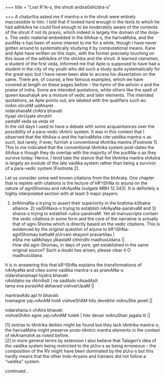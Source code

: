 +++
title = "Lost R^ik-s, the shruti andxa0shUdra-s"

+++
A chaturtha asked me if mantra-s in the shruti were entirely
inaccessible to him. I told that if looked hard enough in the texts to
which he had adhikAra he could find enough to be moderately aware of the
contents of the shruti if not its praxis, which indeed is largely the
domain of the dvija-s. The vedic material embedded in the itihAsa-s, the
harivaMsha, and the purANa-s has been of some interest to me for a
while, though I have never gotten around to systematically studying it
by computational means. Kane and Apte have written on this topic, with
the former precisely touching on this issue of the adhikAra of the
shUdra and the shruti. A learned clansmen, a student of the first veda,
informed me that Apte is supposed to have had a student in the city of
my youth who did such a study quite systematically for the great epic
but I have never been able to access his dissertation on the same. There
are, of course, a few famous examples, which we have covered at length
on these pages before – the hymn of the ashvin-s and the praise of
indra. Some are intended quotations, while others like the spell of
queen kaushalyA are a mixture of vedic and later elements. The intended
quotations, as Apte points out, are labeled with the qualifiers such
as:  
imAm shrutiM udAharet  
nidarshanaM chAtra bhavati  
ityapi shrUyate shrutiH  
yastaM veda sa veda vit  
In the old days I used to have a debate with some acquaintances over the
possibility of a para-vedic tAntric system. It was in this context that
I observed that the itihAsa-s and the harivaMsha cite vaidika mantra-s
as such, but rarely, if ever, furnish a conventional tAntrika mantra
\[Footnote 1\]. This to me indicated that the conventional tAntrika
system post-dates the itihAsa-s though they do overlap with the majority
of the purANa-s as they survive today. Hence, I tend take the stance
that the tAntrika mantra shAstra is largely an evolute of the late
vaidika system rather than being a survivor of a para-vedic system
\[Footnote 2\].

Let us consider some well known citations from the bhArata. One chapter
that is replete with citations is the lecture of kR^iShNa to arjuna on
the nature of agnIShomau and nArAyaNa (vulgate MBH 12.343). It is
definitely a highly interpolated section with at least 3 major players:
1) brAhmaNa-s trying to assert their superiority in the brahma-kShatra
alliance. 2) vaiShNava-s trying to establish nArAyaNa-paratvaM and 3)
shaiva-s trying to establish rudra-paratvaM. Yet all manuscripts contain
the vedic citations in some form and the core of the narrative is
actually that of agni-Shoma which is directly based on the vedic
citations. This is evidenced by the original question of arjuna to
kR^iShNa:  
agnIShomau kathaM pUrvam ekayonI pravartitau |  
eSha me saMshayo jAtastaM chhindhi madhusUdana ||  
How did agni-Shomau, in days of yore, get established in the same
original source? Such a doubt has arisen, please clear it O madhusUdana.

It is in answering this that kR^iShNa explains the transformations of
nArAyaNa and cites some vaidika mantra-s as pramANa-s:  
nidarshanamapi hyatra bhavati:  
nAsIdaho na rAtrirAsIt | na sadAsIn nAsadAsIt  
tama eva purastAd abhavad vishvarUpaM ||

mantravAdo.apI hi bhavati:  
tvamagne yaj\~nAnAM hotA vishveShAM hito devebhir mAnuShe janeti ||

nidarshana.n chAtra bhavati:  
vishveShAm agne yaj\~nAnAM hoteti | hito devair mAnuShair jagata iti ||

\[1\] stotras to tAntrika deities might be found but they lack tAntrika
mantra-s; the harivaMsha might preserve proto-tAntric mantra elements in
the context of ekAnamshA as noted before.  
\[2\] in more general terms by extension I also believe that Talageri’s
idea of the vaidika system being restricted to the pUru-s as being
erroneous – the composition of the RV might have been dominated by the
pUru-s but this hardly means that the other Indo-Aryans and Iranians did
not follow a “vaidika” system.

continued…
